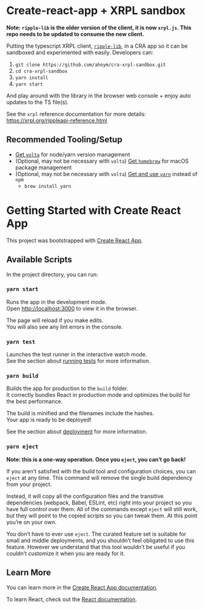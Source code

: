 # Create-react-app + XRPL sandbox

**Note: `ripple-lib` is the older version of the client, it is now `xrpl.js`. This repo needs to be updated to consume the new client.**

Putting the typescript XRPL client, [`ripple-lib`](https://github.com/ripple/ripple-lib), in a CRA app so it can be sandboxed and experimented with easily. Developers can:

1. `git clone https://github.com/ahoym/cra-xrpl-sandbox.git`
2. `cd cra-xrpl-sandbox`
3. `yarn install`
4. `yarn start`

And play around with the library in the browser web console + enjoy auto updates to the TS file(s).

See the `xrpl` reference documentation for more details: https://xrpl.org/rippleapi-reference.html

## Recommended Tooling/Setup ##

- [Get `volta`](https://volta.sh/) for node/yarn version management
- (Optional, may not be necessary with `volta`) [Get `homebrew`](https://brew.sh/) for macOS package management
- (Optional, may not be necessary with `volta`) [Get and use `yarn`](https://classic.yarnpkg.com/en/docs/install/#homebrew) instead of `npm`
  - `brew install yarn`

# Getting Started with Create React App

This project was bootstrapped with [Create React App](https://github.com/facebook/create-react-app).

## Available Scripts

In the project directory, you can run:

### `yarn start`

Runs the app in the development mode.\
Open [http://localhost:3000](http://localhost:3000) to view it in the browser.

The page will reload if you make edits.\
You will also see any lint errors in the console.

### `yarn test`

Launches the test runner in the interactive watch mode.\
See the section about [running tests](https://facebook.github.io/create-react-app/docs/running-tests) for more information.

### `yarn build`

Builds the app for production to the `build` folder.\
It correctly bundles React in production mode and optimizes the build for the best performance.

The build is minified and the filenames include the hashes.\
Your app is ready to be deployed!

See the section about [deployment](https://facebook.github.io/create-react-app/docs/deployment) for more information.

### `yarn eject`

**Note: this is a one-way operation. Once you `eject`, you can’t go back!**

If you aren’t satisfied with the build tool and configuration choices, you can `eject` at any time. This command will remove the single build dependency from your project.

Instead, it will copy all the configuration files and the transitive dependencies (webpack, Babel, ESLint, etc) right into your project so you have full control over them. All of the commands except `eject` will still work, but they will point to the copied scripts so you can tweak them. At this point you’re on your own.

You don’t have to ever use `eject`. The curated feature set is suitable for small and middle deployments, and you shouldn’t feel obligated to use this feature. However we understand that this tool wouldn’t be useful if you couldn’t customize it when you are ready for it.

## Learn More

You can learn more in the [Create React App documentation](https://facebook.github.io/create-react-app/docs/getting-started).

To learn React, check out the [React documentation](https://reactjs.org/).

